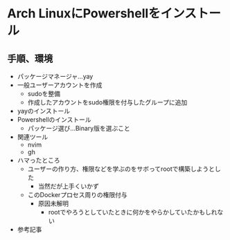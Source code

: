 # Arch LinuxにPowershellをインストール

## 手順、環境

- パッケージマネージャ…yay
- 一般ユーザーアカウントを作成
  - sudoを整備
  - 作成したアカウントをsudo権限を付与したグループに追加
- yayのインストール
- Powershellのインストール
  - パッケージ選び…Binary版を選ぶこと
- 関連ツール
  - nvim
  - gh
- ハマったところ
  - ユーザーの作り方、権限などを学ぶのをサボってrootで構築しようとした
    - 当然だが上手くいかず
  - このDockerプロセス周りの権限付与
    - 原因未解明
      - rootでやろうとしていたときに何かをやらかしていたかもしれない
- 参考記事